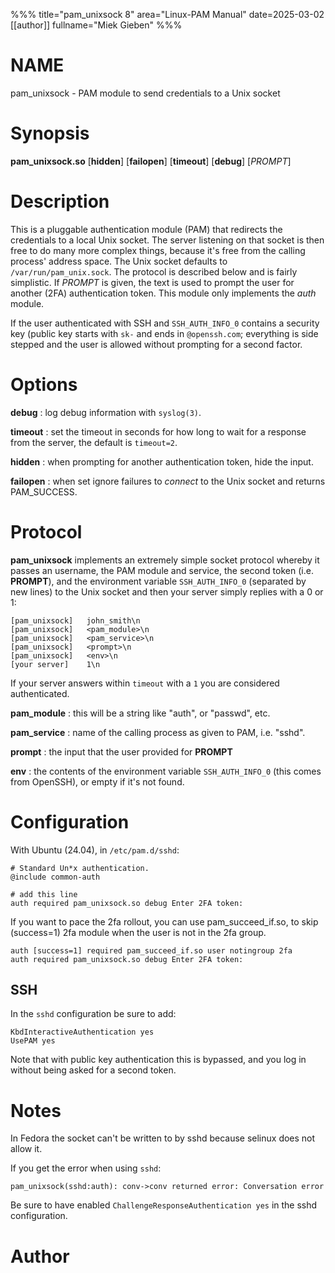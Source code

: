 %%%
title="pam_unixsock 8"
area="Linux-PAM Manual"
date=2025-03-02
[[author]]
fullname="Miek Gieben"
%%%

# NAME

pam_unixsock - PAM module to send credentials to a Unix socket

# Synopsis

**pam_unixsock.so** [**hidden**] [**failopen**] [**timeout**] [**debug**] [*PROMPT*]

# Description

This is a pluggable authentication module (PAM) that redirects the credentials to a local Unix
socket. The server listening on that socket is then free to do many more complex things, because
it's free from the calling process' address space. The Unix socket defaults to
`/var/run/pam_unix.sock`. The protocol is described below and is fairly simplistic. If _PROMPT_ is
given, the text is used to prompt the user for another (2FA) authentication token. This module only
implements the _auth_ module.

If the user authenticated with SSH and `SSH_AUTH_INFO_0` contains a security key (public key starts with `sk-`
and ends in `@openssh.com`; everything is side stepped and the user is allowed without prompting for a second factor.

# Options

**debug**
: log debug information with `syslog(3)`.

**timeout**
: set the timeout in seconds for how long to wait for a response from the server, the default is
`timeout=2`.

**hidden**
: when prompting for another authentication token, hide the input.

**failopen**
: when set ignore failures to _connect_ to the Unix socket and returns PAM_SUCCESS.

# Protocol

**pam_unixsock** implements an extremely simple socket protocol whereby it passes an username, the
PAM module and service, the second token (i.e. **PROMPT**), and the environment variable
`SSH_AUTH_INFO_0` (separated by new lines) to the Unix socket and then your server simply replies with a 0 or 1:

    [pam_unixsock]   john_smith\n
    [pam_unixsock]   <pam_module>\n
    [pam_unixsock]   <pam_service>\n
    [pam_unixsock]   <prompt>\n
    [pam_unixsock]   <env>\n
    [your server]    1\n

If your server answers within `timeout` with a `1` you are considered authenticated.

**pam_module**
: this will be a string like "auth", or "passwd", etc.

**pam_service**
: name of the calling process as given to PAM, i.e. "sshd".

**prompt**
: the input that the user provided for **PROMPT**

**env**
: the contents of the environment variable `SSH_AUTH_INFO_0` (this comes from OpenSSH), or empty if
it's not found.

# Configuration

With Ubuntu (24.04), in `/etc/pam.d/sshd`:

    # Standard Un*x authentication.
    @include common-auth

    # add this line
    auth required pam_unixsock.so debug Enter 2FA token:

If you want to pace the 2fa rollout, you can use pam_succeed_if.so, to skip (success=1) 2fa module
when the user is not in the 2fa group.

    auth [success=1] required pam_succeed_if.so user notingroup 2fa
    auth required pam_unixsock.so debug Enter 2FA token:

## SSH

In the `sshd` configuration be sure to add:

```
KbdInteractiveAuthentication yes
UsePAM yes
```

Note that with public key authentication this is bypassed, and you log in without being asked for a
second token.

# Notes

In Fedora the socket can't be written to by sshd because selinux does not allow it.

If you get the error when using `sshd`:

    pam_unixsock(sshd:auth): conv->conv returned error: Conversation error

Be sure to have enabled `ChallengeResponseAuthentication yes` in the sshd configuration.

# Author
